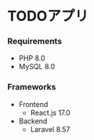 # TODOアプリ

### Requirements
- PHP 8.0
- MySQL 8.0

### Frameworks
- Frontend
    - React.js 17.0
- Backend
    - Laravel 8.57
